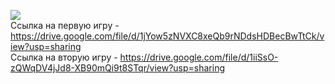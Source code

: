 <a href="https://codeclimate.com/github/KazakovaET/P1/maintainability"><img src="https://api.codeclimate.com/v1/badges/0c5da2967bbee0eabded/maintainability" /></a> <br />
Ссылка на первую игру -  https://drive.google.com/file/d/1jYow5zNVXC8xeQb9rNDdsHDBecBwTtCk/view?usp=sharing <br />
Ссылка на вторую игру - https://drive.google.com/file/d/1iiSsO-zQWqDV4jJd8-XB90mQi9t8STqr/view?usp=sharing
